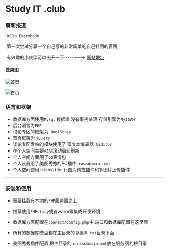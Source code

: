# Study IT .club

### 萌新报道

``` js
Hello Everybody
```

​	第一次尝试分享一个自己写的非常简单的自己社团的官网

​	有兴趣的小伙伴可以去开一下 -------> [网站地址](https://studyit.club)

#### 效果图

![首页](http://studyit.club/Study/index.png)

![首页](http://studyit.club/Study/main.png)

### 语言和框架

* 数据库方面使用`Mysql` 数据库 没有事务处理 存储引擎为`MyISAM`
* 后台语言为`PHP`
* 讨论专区的框架为` BootStrap`
* 首页框架为 `jQuery`
* 谈论专区发帖的模块使用了 富文本编辑器` UEditor`
* 在个人空间主要`AJAX`滚动局部刷新
* 个人空间方面用了`QQ`表情包
* 个人设置用了美图秀秀的PC插件`crossdomain.xml`
* 个人空间使用 `Highslide.js`图片预览插件和多图片上传插件



***

### 安装和使用

* 需要挂载在本地的`PHP`服务器之上

* 推荐使用`PHPstudy`或者warm等集成开发环境

* 数据库方面配置在`connect/config.php`中,端口和数据库配置在这里面

* 所有的数据库模型都在主目录的 `数据库.txt`目录下面

* 美图秀秀插件配置:把主目录的 `crossdomain.xml`放在服务器的根目录

  

